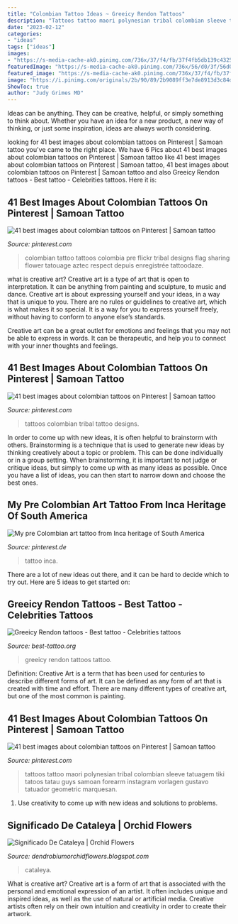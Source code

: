 ```yaml
---
title: "Colombian Tattoo Ideas ~ Greeicy Rendon Tattoos"
description: "Tattoos tattoo maori polynesian tribal colombian sleeve tatuagem tiki tatoos tatau guys samoan forearm instagram vorlagen gustavo tatuador geometric marquesan"
date: "2023-02-12"
categories:
- "ideas"
tags: ["ideas"]
images:
- "https://s-media-cache-ak0.pinimg.com/736x/37/f4/fb/37f4fb5db139c43253adc2cb84b3fe84.jpg"
featuredImage: "https://s-media-cache-ak0.pinimg.com/736x/56/d0/3f/56d03fb04e606f5ff230b2c465268386.jpg"
featured_image: "https://s-media-cache-ak0.pinimg.com/736x/37/f4/fb/37f4fb5db139c43253adc2cb84b3fe84.jpg"
image: "https://i.pinimg.com/originals/2b/90/89/2b9089ff3e7de8913d3c84decbea9d25.jpg"
ShowToc: true
author: "Judy Grimes MD"
---
```



Ideas can be anything. They can be creative, helpful, or simply something to think about. Whether you have an idea for a new product, a new way of thinking, or just some inspiration, ideas are always worth considering.

	

		
looking for 41 best images about colombian tattoos on Pinterest | Samoan tattoo you've came to the right place. We have 6 Pics about 41 best images about colombian tattoos on Pinterest | Samoan tattoo like 41 best images about colombian tattoos on Pinterest | Samoan tattoo, 41 best images about colombian tattoos on Pinterest | Samoan tattoo and also Greeicy Rendon tattoos - Best tattoo - Celebrities tattoos. Here it is:
		
    
## 41 Best Images About Colombian Tattoos On Pinterest | Samoan Tattoo

<img loading=lazy src="https://s-media-cache-ak0.pinimg.com/736x/8b/1a/6b/8b1a6b21f41c5da484463ad0270b2aee.jpg" onerror="this.onerror=null;this.src='https://tse2.mm.bing.net/th?id=OIP._wyBm-YdMVsDFsgToy-fxwHaKX&amp;pid=15.1';" alt="41 best images about colombian tattoos on Pinterest | Samoan tattoo">

_Source: pinterest.com_

>colombian tattoo tattoos colombia pre flickr tribal designs flag sharing flower tatouage aztec respect depuis enregistrée tattoodaze. 

	

what is creative art?
Creative art is a type of art that is open to interpretation. It can be anything from painting and sculpture, to music and dance. Creative art is about expressing yourself and your ideas, in a way that is unique to you.
There are no rules or guidelines to creative art, which is what makes it so special. It is a way for you to express yourself freely, without having to conform to anyone else’s standards.

Creative art can be a great outlet for emotions and feelings that you may not be able to express in words. It can be therapeutic, and help you to connect with your inner thoughts and feelings.

    
## 41 Best Images About Colombian Tattoos On Pinterest | Samoan Tattoo

<img loading=lazy src="https://s-media-cache-ak0.pinimg.com/736x/56/d0/3f/56d03fb04e606f5ff230b2c465268386.jpg" onerror="this.onerror=null;this.src='https://tse4.mm.bing.net/th?id=OIP.QM7uYcVOnt8jlWC6DBm9TwHaPT&amp;pid=15.1';" alt="41 best images about colombian tattoos on Pinterest | Samoan tattoo">

_Source: pinterest.com_

>tattoos colombian tribal tattoo designs. 

	

In order to come up with new ideas, it is often helpful to brainstorm with others. Brainstorming is a technique that is used to generate new ideas by thinking creatively about a topic or problem. This can be done individually or in a group setting. When brainstorming, it is important to not judge or critique ideas, but simply to come up with as many ideas as possible. Once you have a list of ideas, you can then start to narrow down and choose the best ones.

    
## My Pre Colombian Art Tattoo From Inca Heritage Of South America

<img loading=lazy src="https://i.pinimg.com/originals/3b/73/50/3b7350a9595ac09fcc8ef19adb4479f3.jpg" onerror="this.onerror=null;this.src='https://tse3.mm.bing.net/th?id=OIP.QrOunVzKt9-RPfazX73YtQHaJ6&amp;pid=15.1';" alt="My pre Colombian art tattoo from Inca heritage of South America">

_Source: pinterest.de_

>tattoo inca. 

	

There are a lot of new ideas out there, and it can be hard to decide which to try out. Here are 5 ideas to get started on: 

    
## Greeicy Rendon Tattoos - Best Tattoo - Celebrities Tattoos

<img loading=lazy src="https://best-tattoo.org/wp-content/uploads/2019/05/greeicy-rendon-tattoos10-1024x872.jpg" onerror="this.onerror=null;this.src='https://tse2.mm.bing.net/th?id=OIP.UbxYxlbViCkafqVVkqEkcAHaGT&amp;pid=15.1';" alt="Greeicy Rendon tattoos - Best tattoo - Celebrities tattoos">

_Source: best-tattoo.org_

>greeicy rendon tattoos tattoo. 

	

Definition:
Creative Art is a term that has been used for centuries to describe different forms of art. It can be defined as any form of art that is created with time and effort. There are many different types of creative art, but one of the most common is painting.

    
## 41 Best Images About Colombian Tattoos On Pinterest | Samoan Tattoo

<img loading=lazy src="https://s-media-cache-ak0.pinimg.com/736x/37/f4/fb/37f4fb5db139c43253adc2cb84b3fe84.jpg" onerror="this.onerror=null;this.src='https://tse3.mm.bing.net/th?id=OIP.yXgTXIQa9vERaBMaLwAl7gHaHa&amp;pid=15.1';" alt="41 best images about colombian tattoos on Pinterest | Samoan tattoo">

_Source: pinterest.com_

>tattoos tattoo maori polynesian tribal colombian sleeve tatuagem tiki tatoos tatau guys samoan forearm instagram vorlagen gustavo tatuador geometric marquesan. 

	

1. Use creativity to come up with new ideas and solutions to problems.

    
## Significado De Cataleya | Orchid Flowers

<img loading=lazy src="https://i.pinimg.com/originals/2b/90/89/2b9089ff3e7de8913d3c84decbea9d25.jpg" onerror="this.onerror=null;this.src='https://tse2.mm.bing.net/th?id=OIP.adiTvyVy8cRBtlJKt5PWLAHaLy&amp;pid=15.1';" alt="Significado De Cataleya | Orchid Flowers">

_Source: dendrobiumorchidflowers.blogspot.com_

>cataleya. 

	

What is creative art?
Creative art is a form of art that is associated with the personal and emotional expression of an artist. It often includes unique and inspired ideas, as well as the use of natural or artificial media. Creative artists often rely on their own intuition and creativity in order to create their artwork.

